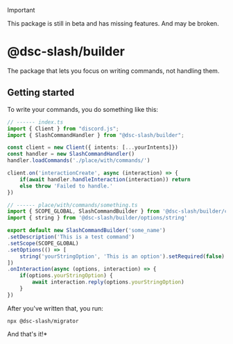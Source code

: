 > [!IMPORTANT]
> This package is still in beta and has missing features. And may be broken.

# @dsc-slash/builder
The package that lets you focus on writing commands, not handling them.

## Getting started
To write your commands, you do something like this:
```ts
// ------ index.ts
import { Client } from "discord.js";
import { SlashCommandHandler } from "@dsc-slash/builder";

const client = new Client({ intents: [...yourIntents]})
const handler = new SlashCommandHandler()
handler.loadCommands('./place/with/commands/')

client.on('interactionCreate', async (interaction) => {
    if(await handler.handleInteraction(interaction)) return
    else throw 'Failed to handle.'
})

// ------ place/with/commands/something.ts
import { SCOPE_GLOBAL, SlashCommandBuilder } from '@dsc-slash/builder/command'
import { string } from '@dsc-slash/builder/options/string'

export default new SlashCommandBuilder('some_name')
.setDescription('This is a test command')
.setScope(SCOPE_GLOBAL)
.setOptions(() => [
    string('yourStringOption', 'This is an option').setRequired(false)
])
.onInteraction(async (options, interaction) => {
    if(options.yourStringOption) {
        await interaction.reply(options.yourStringOption)
    }
})
```

After you've written that, you run:
```
npx @dsc-slash/migrator
```

And that's it!*